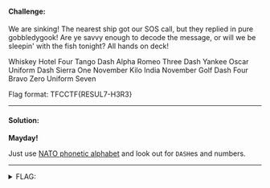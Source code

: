 #### Challenge:

We are sinking! The nearest ship got our SOS call, but they replied in pure gobbledygook! Are ye savvy enough to decode the message, or will we be sleepin' with the fish tonight? All hands on deck!

Whiskey Hotel Four Tango Dash Alpha Romeo Three Dash Yankee Oscar Uniform Dash Sierra One November Kilo India November Golf Dash Four Bravo Zero Uniform Seven

Flag format: TFCCTF{RESUL7-H3R3}

---

#### Solution:

**Mayday!**

Just use [NATO phonetic alphabet](https://en.wikipedia.org/wiki/NATO_phonetic_alphabet) and look out for `DASH`es and numbers.

---

<details><summary>FLAG:</summary>

```
TFCCTF{WH4T-AR3-YOU-S1NKING-4B0U7}
```

</details>
<br/>
